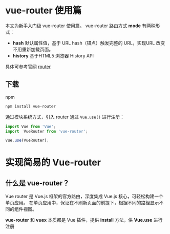 # vue-router 使用篇
本文为新手入门级 vue-router 使用篇。
vue-router 路由方式 **mode** 有两种形式：
- **hash** 默认属性值，基于 URL hash（锚点）触发完整的 URL，实现URL 改变不用重新加载页面。
- **history** 基于HTML5 浏览器 History API

具体可参考官网 [router](https://router.vuejs.org/)

## 下载
npm
```bash
npm install vue-router
```
通过模块系统方式，引入 router 通过 `Vue.use()` 进行注册：
```js
import Vue from 'Vue';
import  VueRouter from 'vue-router';

Vue.use(VueRouter);
```


# 实现简易的 Vue-router
## 什么是 vue-router？
Vue router 是 Vue.js 框架的官方路由，深度集成 Vue.js 核心，可轻松构建一个单页应用。
在单页应用中，保证在不刷新页面的前提下，根据不同的路径显示不同的组件视图。


**vue-router** 和 **vuex** 本质都是 Vue 插件，提供 **install** 方法，供 **Vue.use** 进行注册
